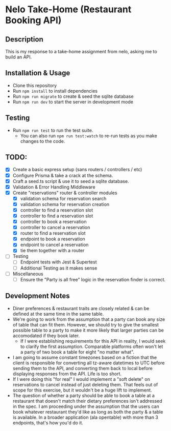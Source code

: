 # Nelo Take-Home (Restaurant Booking API)

## Description

This is my response to a take-home assignment from nelo, asking me to build an API.

## Installation & Usage

- Clone this repository
- Run `npm install` to install dependencies
- Run `npm run migrate` to create & seed the sqlite database
- Run `npm run dev` to start the server in development mode

## Testing

- Run `npm run test` to run the test suite.
  - You can also run `npm run test:watch` to re-run tests as you make changes to the code.

## TODO:

- [x] Create a basic express setup (sans routers / controllers / etc)
- [x] Configure Prisma & take a crack at the schema.
- [x] Craft a seed.ts script & use it to seed a sqlite database.
- [x] Validation & Error Handling Middleware
- [x] Create "reservations" router & controller modules
  - [x] validation schema for reservation search
  - [x] validation schema for reservation creation
  - [x] controller to find a reservation slot
  - [x] controller to find a reservation slot
  - [x] controller to book a reservation
  - [x] controller to cancel a reservation
  - [x] router to find a reservation slot
  - [x] endpoint to book a reservation
  - [x] endpoint to cancel a reservation
  - [x] tie them together with a router
- [ ] Testing
  - [ ] Endpoint tests with Jest & Supertest
  - [ ] Additional Testing as it makes sense
- [ ] Miscellaneous
  - [ ] Ensure the "Party is all free" logic in the reservation finder is correct.

## Development Notes

- Diner preferences & restaurant traits are closely related & can be defined at the same time in the same table.
- We're going to work from the assumption that a party can book any size of table that can fit them. However, we should try to give the smallest possible table to a party to make it more likely that larger parties can be accomodated if they book later.
  - If I were establishing requirements for this API in reality, I would seek to clarify the first assumption. Comparable platforms often won't let a party of two book a table for eight "no matter what".
- I am going to assume constant timezones based on a fiction that the client is responsible for converting all tz-aware datetimes to UTC before sending them to the API, and converting them back to local before displaying responses from the API. Life is too short.
- If I were doing this "for real" I would implement a "soft delete" on reservations to cancel instead of just deleting them. That feels out of scope for this exercise, but it wouldn't be a huge lift to implement.
- The question of whether a party should be able to book a table at a restaurant that doesn't match their dietary preferences isn't addressed in the spec. I am proceeding under the assumption that the users can book whatever restaurant they'd like as long as both the party & a table is available. In a broader application (ala opentable) with more than 3 endpoints, that's how you'd do it.